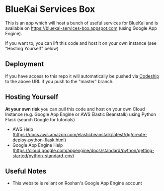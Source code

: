 # BlueKai Services Box

This is an app which will host a bunch of useful services for BlueKai and is available on https://bluekai-services-box.appspot.com (using Google App Engine).

If you want to, you can lift this code and host it on your own instance (see "Hosting Yourself" below)

## Deployment ##

If you have access to this repo it will automatically be pushed via [Codeship](http://www.codeship.com) to the above URL if you push to the "master" branch.

## Hosting Yourself ##

**At your own risk** you can pull this code and host on your own Cloud Instance (e.g. Google App Engine or AWS Elastic Beanstalk) using Python Flask (search Google for tutorials)

- AWS Help (https://docs.aws.amazon.com/elasticbeanstalk/latest/dg/create-deploy-python-flask.html)
- Google App Engine Help (https://cloud.google.com/appengine/docs/standard/python/getting-started/python-standard-env)

## Useful Notes ##

- This website is reliant on Roshan's Google App Engine account
